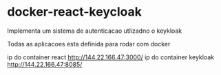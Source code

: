 # docker-react-keycloak 

Implementa um sistema de autenticacao utlizadno o keykloak

Todas as aplicacoes esta definida para rodar com docker

ip do container react http://144.22.166.47:3000/
ip do container keykloak http://144.22.166.47:8085/

